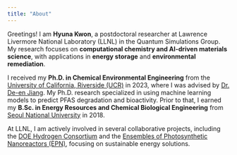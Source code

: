 ```yaml
---
title: "About"
---
```

Greetings! I am **Hyuna Kwon**, a postdoctoral researcher at Lawrence Livermore National Laboratory (LLNL) in the Quantum Simulations Group. My research focuses on **computational chemistry and AI-driven materials science**, with applications in **energy storage** and **environmental remediation**.

I received my **Ph.D. in Chemical Environmental Engineering** from the [University of California, Riverside (UCR)](https://www.ucr.edu) in 2023, where I was advised by [Dr. De-en Jiang](https://jiang-lab.net/). My Ph.D. research specialized in using machine learning models to predict PFAS degradation and bioactivity. Prior to that, I earned my **B.Sc. in Energy Resources and Chemical Biological Engineering** from [Seoul National University](https://en.snu.ac.kr/) in 2018.

At LLNL, I am actively involved in several collaborative projects, including the [DOE Hydrogen Consortium](https://www.energy.gov/eere/fuelcells/hydrogen-consortia) and the [Ensembles of Photosynthetic Nanoreactors (EPN)](https://epn.chem.uci.edu/), focusing on sustainable energy solutions.
